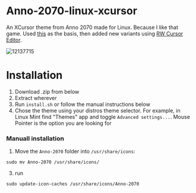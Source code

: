 # Anno-2070-linux-xcursor
An XCursor theme from Anno 2070 made for Linux. Because I like that game.
Used [this](http://www.rw-designer.com/cursor-set/anno-2070) as the basis, then added new variants using [RW Cursor Editor](http://www.rw-designer.com/cursor-maker).

![12137715](https://github.com/user-attachments/assets/1673e529-4888-4bf6-bce4-6462917c610a)

# Installation
1. Download .zip from below
2. Extract wherever
3. Run `install.sh` or follow the manual instructions below
4. Chose the theme using your distros theme selector.
For example, in Linux Mint find "Themes" app and toggle `Advanced settings...`. Mouse Pointer is the option you are looking for
   
### Manuall installation
1. Move the `Anno-2070` folder into `/usr/share/icons`:
```
sudo mv Anno-2070 /usr/share/icons/
```
3. run 
```
sudo update-icon-caches /usr/share/icons/Anno-2070
```
